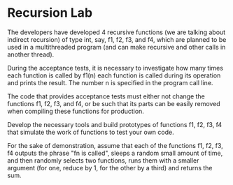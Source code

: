 # Recursion Lab

The developers have developed 4 recursive functions (we are talking about indirect recursion) of type int, say, f1, f2, f3, and f4, which are planned to be used in a multithreaded program (and can make recursive and other calls in another thread).

During the acceptance tests, it is necessary to investigate how many times each function is called by f1(n) each function is called during its operation and prints the result. The number n is specified in the program call line.

The code that provides acceptance tests must either not change the functions f1, f2, f3, and f4, or be such that its parts can be easily removed when compiling these functions for production.

Develop the necessary tools and build prototypes of functions f1, f2, f3, f4 that simulate the work of functions to test your own code.

For the sake of demonstration, assume that each of the functions f1, f2, f3, f4 outputs the phrase "fn is called", sleeps a random small amount of time, and then randomly selects two functions, runs them with a smaller argument (for one, reduce by 1, for the other by a third) and returns the sum.